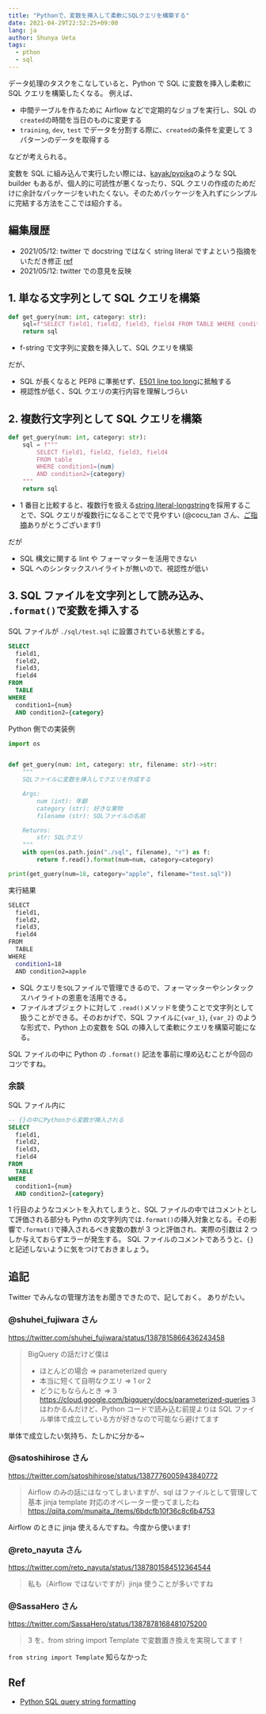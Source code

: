 ```yaml
---
title: "Pythonで、変数を挿入して柔軟にSQLクエリを構築する"
date: 2021-04-29T22:52:25+09:00
lang: ja
author: Shunya Ueta
tags:
  - pthon
  - sql
---
```


データ処理のタスクをこなしていると、Python で SQL に変数を挿入し柔軟に SQL クエリを構築したくなる。
例えば、

- 中間テーブルを作るために Airflow などで定期的なジョブを実行し、SQL の `created`の時間を当日のものに変更する
- `training`, `dev`, `test` でデータを分割する際に、`created`の条件を変更して 3 パターンのデータを取得する

などが考えられる。

変数を SQL に組み込んで実行したい際には、[kayak/pypika](https://github.com/kayak/pypika)のような SQL builder もあるが、個人的に可読性が悪くなったり、SQL クエリの作成のためだけに余計なパッケージをいれたくない。そのためパッケージを入れずにシンプルに完結する方法をここでは紹介する。

## 編集履歴

- 2021/05/12: twitter で docstring ではなく string literal ですよという指摘をいただき修正 [ref](https://twitter.com/cocu_tan/status/1392481952662310925)
- 2021/05/12: twitter での意見を反映

## 1. 単なる文字列として SQL クエリを構築

```python
def get_guery(num: int, category: str):
	sql=f"SELECT field1, field2, field3, field4 FROM TABLE WHERE condition1={num} AND condition2={category}"
	return sql
```

- f-string で文字列に変数を挿入して、SQL クエリを構築

だが、

- SQL が長くなると PEP8 に準拠せず、[E501 line too long](https://www.flake8rules.com/rules/E501.html)に抵触する
- 視認性が低く、SQL クエリの実行内容を理解しづらい

## 2. 複数行文字列として SQL クエリを構築

```python
def get_guery(num: int, category: str):
    sql = f"""
        SELECT field1, field2, field3, field4
        FROM table
        WHERE condition1={num}
        AND condition2={category}
    """
	return sql
```

- 1 番目と比較すると、複数行を扱える[string literal-longstring](https://docs.python.org/3/reference/lexical_analysis.html#string-and-bytes-literals)を採用することで、SQL クエリが複数行になることでで見やすい (@cocu_tan さん、[ご指摘](https://twitter.com/cocu_tan/status/1392481952662310925)ありがとうございます!)

だが

- SQL 構文に関する lint や フォーマッターを活用できない
- SQL へのシンタックスハイライトが無いので、視認性が低い

## 3. SQL ファイルを文字列として読み込み、 `.format()`で変数を挿入する

SQL ファイルが `./sql/test.sql` に設置されている状態とする。

```sql:test.sql
SELECT
  field1,
  field2,
  field3,
  field4
FROM
  TABLE
WHERE
  condition1={num}
  AND condition2={category}
```

Python 側での実装例

```python
import os


def get_guery(num: int, category: str, filename: str)->str:
    """
    SQLファイルに変数を挿入してクエリを作成する

    Args:
        num (int): 年齢
        category (str): 好きな果物
        filename (str): SQLファイルの名前

    Returns:
        str: SQLクエリ
    """
    with open(os.path.join("./sql", filename), "r") as f:
        return f.read().format(num=num, category=category)

print(get_guery(num=18, category="apple", filename="test.sql"))
```

実行結果

```bash
SELECT
  field1,
  field2,
  field3,
  field4
FROM
  TABLE
WHERE
  condition1=18
  AND condition2=apple
```

- SQL クエリを`SQL`ファイルで管理できるので、フォーマッターやシンタックスハイライトの恩恵を活用できる。
- ファイルオブジェクトに対して `.read()`メソッドを使うことで文字列として扱うことができる。そのおかげで、SQL ファイルに`{var_1}`, `{var_2}` のような形式で、Python 上の変数を SQL の挿入して柔軟にクエリを構築可能になる。

SQL ファイルの中に Python の `.format()` 記法を事前に埋め込むことが今回のコツですね。

### 余談

SQL ファイル内に

```sql:test.sql
-- {}の中にPythonから変数が挿入される
SELECT
  field1,
  field2,
  field3,
  field4
FROM
  TABLE
WHERE
  condition1={num}
  AND condition2={category}
```

1 行目のようなコメントを入れてしまうと、SQL ファイルの中ではコメントとして評価される部分も Pythn の文字列内では`.format()`の挿入対象となる。その影響で`.format()`で挿入されるべき変数の数が 3 つと評価され、実際の引数は 2 つしか与えておらずエラーが発生する。
SQL ファイルのコメントであろうと、`{}`と記述しないように気をつけておきましょう。

## 追記

Twitter でみんなの管理方法をお聞きできたので、記しておく。
ありがたい。

### @shuhei_fujiwara さん

https://twitter.com/shuhei_fujiwara/status/1387815866436243458

> BigQuery の話だけど僕は
>
> - ほとんどの場合 => parameterized query
> - 本当に短くて自明なクエリ => 1 or 2
> - どうにもならんとき => 3
>   https://cloud.google.com/bigquery/docs/parameterized-queries
>   3 はわかるんだけど、Python コードで読み込む前提よりは SQL ファイル単体で成立している方が好きなので可能なら避けてます

単体で成立したい気持ち、たしかに分かる~

### @satoshihirose さん

https://twitter.com/satoshihirose/status/1387776005943840772

> Airflow のみの話にはなってしまいますが、sql はファイルとして管理して基本 jinja template 対応のオペレーター使ってましたね https://qiita.com/munaita_/items/6bdcfb10f36c8c6b4753

Airflow のときに jinja 使えるんですね。今度から使います!

### @reto_nayuta さん

https://twitter.com/reto_nayuta/status/1387801584512364544

> 私も（Airflow ではないですが）jinja 使うことが多いですね

### @SassaHero さん

https://twitter.com/SassaHero/status/1387878168481075200

> 3 を、from string import Template で変数置き換えを実現してます！

`from string import Template` 知らなかった

## Ref

- [Python SQL query string formatting](https://stackoverflow.com/questions/5243596/python-sql-query-string-formatting)
